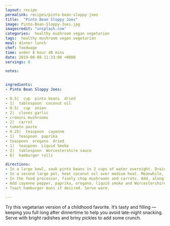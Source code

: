 ```yaml
---
layout: recipe
permalink: recipes/pinto-bean-sloppy-joes
title:  "Pinto Bean Sloppy Joes"
image: Pinto-Bean-Sloppy-Joes.jpg
imagecredit: "unsplash.com"
categories:  healthy mushroom vegan vegetarian
tags:  healthy mushroom vegan vegetarian
meal: dinner lunch
chef: foodwage
time: under 8 hour 40 mins
date: 2019-08-08 11:33:00 +0800
servings: 6

notes:


ingredients:
- Pinto Bean Sloppy Joes:

- 0.5|  cup  pinto beans  dried
- 1|  tablespoon  coconut oil
- 0.5|  cup  onion
- 2|  cloves garlic
- cremini mushrooms
- 2|  carrot
- tomato paste
- 0.25|  teaspoon  cayenne
- 1|  teaspoon  paprika
- teaspoon  oregano  dried
- 1|  teaspoon  Liquid Smoke
- 2|  tablespoon  Worcestershire sauce
- 6|  hamburger rolls

directions:
- In a large bowl, soak pinto beans in 2 cups of water overnight. Drain, rinse and add to a large pot with 3 cups of water and a pinch of salt. Bring to a boil, simmer for 10 minutes and drain the water.
- In a second large pot, heat coconut oil over medium heat. Meanwhile, using a food processor, blend onion and garlic until minced. Add to coconut oil and cook over medium heat until fragrant, 5–7 minutes.
- In the food processor, finely chop mushrooms and carrots. Add, along with pinto beans and tomato paste, to the pot with onion and garlic. Toss to mix everything together.
- Add cayenne pepper, paprika, oregano, liquid smoke and Worcestershire sauce. Stir together. Cook for 10–12 minutes, stirring periodically until everything is hot.
- Toast hamburger buns if desired. Serve warm.

---
```


Try this vegetarian version of a childhood favorite. It’s tasty and filling — keeping you full long after dinnertime to help you avoid late-night snacking. Serve with bright radishes and briny pickles to add some crunch.